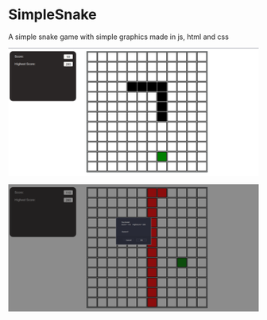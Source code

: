 # SimpleSnake
A simple snake game with simple graphics made in js, html and css

![Alt text](./game_pics/Screenshot_20210426_113435.png?raw=true "Gameplay")

![Alt text](./game_pics/Screenshot_20210426_113409.png?raw=true "Game over")


